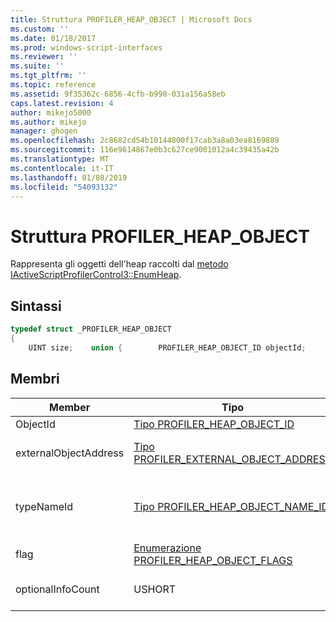 ```yaml
---
title: Struttura PROFILER_HEAP_OBJECT | Microsoft Docs
ms.custom: ''
ms.date: 01/18/2017
ms.prod: windows-script-interfaces
ms.reviewer: ''
ms.suite: ''
ms.tgt_pltfrm: ''
ms.topic: reference
ms.assetid: 9f35362c-6856-4cfb-b990-031a156a58eb
caps.latest.revision: 4
author: mikejo5000
ms.author: mikejo
manager: ghogen
ms.openlocfilehash: 2c8682cd54b10144800f17cab3a8a03ea8169889
ms.sourcegitcommit: 116e9614867e0b3c627ce9001012a4c39435a42b
ms.translationtype: MT
ms.contentlocale: it-IT
ms.lasthandoff: 01/08/2019
ms.locfileid: "54093132"
---
```

# <a name="profilerheapobject-structure"></a>Struttura PROFILER_HEAP_OBJECT
Rappresenta gli oggetti dell'heap raccolti dal [metodo IActiveScriptProfilerControl3::EnumHeap](../../winscript/reference/iactivescriptprofilercontrol3-enumheap-method.md).  
  
## <a name="syntax"></a>Sintassi  
  
```cpp
typedef struct _PROFILER_HEAP_OBJECT  
{  
    UINT size;    union {        PROFILER_HEAP_OBJECT_ID objectId;        PROFILER_EXTERNAL_OBJECT_ADDRESS externalObjectAddress;    };    PROFILER_HEAP_OBJECT_NAME_ID typeNameId;    USHORT flags;     USHORT optionalInfoCount;} PROFILER_HEAP_OBJECT;  
```  
  
## <a name="members"></a>Membri  
  
|Member|Tipo|Descrizione|  
|------------|----------|-----------------|  
|ObjectId|[Tipo PROFILER_HEAP_OBJECT_ID](../../winscript/reference/profiler-heap-object-id-type.md)|ID dell'oggetto heap.|  
|externalObjectAddress|[Tipo PROFILER_EXTERNAL_OBJECT_ADDRESS](../../winscript/reference/profiler-external-object-address-type.md)|L'indirizzo oggetto esterno di un oggetto, ad esempio un oggetto C++ con allocazione, che è all'esterno dell'heap JavaScript.|  
|typeNameId|[Tipo PROFILER_HEAP_OBJECT_NAME_ID](../../winscript/reference/profiler-heap-object-name-id-type.md)|L'ID del nome del tipo di oggetto di heap, recuperato dal [IActiveScriptProfilerHeapEnum::GetNameIdMap](../../winscript/reference/iactivescriptprofilerheapenum-getnameidmap.md). Solo uno dei `externalObjectAddress` oppure `typeName` è presente in base il `flags` valore.|  
|flag|[Enumerazione PROFILER_HEAP_OBJECT_FLAGS](../../winscript/reference/profiler-heap-object-flags-enumeration.md)|Flag che contengono informazioni di base sull'oggetto heap.|  
|optionalInfoCount|USHORT|I numerosi [struttura PROFILER_HEAP_OBJECT_OPTIONAL_INFO](../../winscript/reference/profiler-heap-object-optional-info-structure.md) record che sono disponibili per l'oggetto heap.|